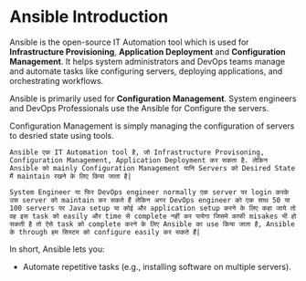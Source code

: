 # Ansible Introduction

Ansible is the open-source IT Automation tool which is used for **Infrastructure Provisioning**, **Application Deployment** and **Configuration Management**. It helps system administrators and DevOps teams manage and automate tasks like configuring servers, deploying applications, and orchestrating workflows.

Ansible is primarily used for **Configuration Management**. System engineers and DevOps Professionals use the Ansible for Configure the servers.

Configuration Management is simply managing the configuration of servers to desried state using tools.

```Ansible एक IT Automation tool है, जो Infrastructure Provisoning, Configuration Management, Application Deployment कर सकता है. लेकिन Ansible को mainly Configuration Management यानि Servers को Desired State मैं maintain रखने के लिए किया जाता है|```

```System Engineer या फिर DevOps engineer normally एक server पर login करके उस server को maintain कर सकते हैं लेकिन अगर DevOps engineer को एक साथ 50 या 100 servers पर Java setup या कोई और application setup करने के लिए कहा जाये तो वह इस task को easily और time से complete नहीं कर पायेगा जिसमे काफी misakes भी हो सकती है तो ऐसे task को complete करने के लिए Ansible का use किया जाता है, Ansible के through हम सिस्टम को configure easily कर सकते हैं|```

In short, Ansible lets you:
- Automate repetitive tasks (e.g., installing software on multiple servers).

